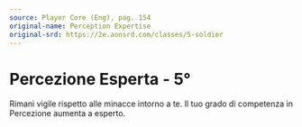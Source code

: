 ```yaml
---
source: Player Core (Eng), pag. 154
original-name: Perception Expertise
original-srd: https://2e.aonsrd.com/classes/5-soldier
---
```


# Percezione Esperta - 5°

Rimani vigile rispetto alle minacce intorno a te. Il tuo grado di competenza in
Percezione aumenta a esperto.
